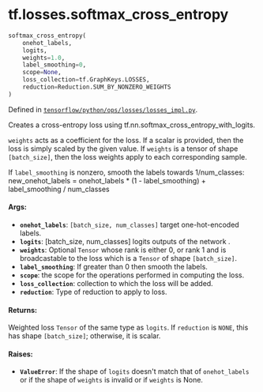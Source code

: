 <div itemscope itemtype="http://developers.google.com/ReferenceObject">
<meta itemprop="name" content="tf.losses.softmax_cross_entropy" />
</div>

# tf.losses.softmax_cross_entropy

``` python
softmax_cross_entropy(
    onehot_labels,
    logits,
    weights=1.0,
    label_smoothing=0,
    scope=None,
    loss_collection=tf.GraphKeys.LOSSES,
    reduction=Reduction.SUM_BY_NONZERO_WEIGHTS
)
```



Defined in [`tensorflow/python/ops/losses/losses_impl.py`](https://www.tensorflow.org/code/tensorflow/python/ops/losses/losses_impl.py).

Creates a cross-entropy loss using tf.nn.softmax_cross_entropy_with_logits.

`weights` acts as a coefficient for the loss. If a scalar is provided,
then the loss is simply scaled by the given value. If `weights` is a
tensor of shape `[batch_size]`, then the loss weights apply to each
corresponding sample.

If `label_smoothing` is nonzero, smooth the labels towards 1/num_classes:
    new_onehot_labels = onehot_labels * (1 - label_smoothing)
                        + label_smoothing / num_classes

#### Args:

* <b>`onehot_labels`</b>: `[batch_size, num_classes]` target one-hot-encoded labels.
* <b>`logits`</b>: [batch_size, num_classes] logits outputs of the network .
* <b>`weights`</b>: Optional `Tensor` whose rank is either 0, or rank 1 and is
    broadcastable to the loss which is a `Tensor` of shape `[batch_size]`.
* <b>`label_smoothing`</b>: If greater than 0 then smooth the labels.
* <b>`scope`</b>: the scope for the operations performed in computing the loss.
* <b>`loss_collection`</b>: collection to which the loss will be added.
* <b>`reduction`</b>: Type of reduction to apply to loss.


#### Returns:

  Weighted loss `Tensor` of the same type as `logits`. If `reduction` is
  `NONE`, this has shape `[batch_size]`; otherwise, it is scalar.


#### Raises:

* <b>`ValueError`</b>: If the shape of `logits` doesn't match that of `onehot_labels`
    or if the shape of `weights` is invalid or if `weights` is None.